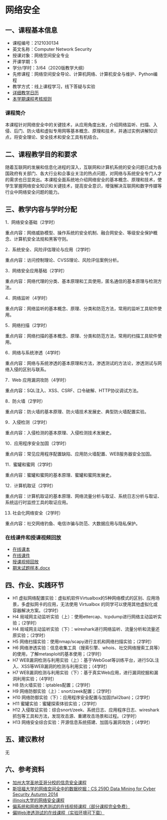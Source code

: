 # 网络安全

## 一、课程基本信息

* 课程编号：2121030134
* 英文名称：Computer Network Security
* 授课对象：网络空间安全专业
* 开课学期：5
* 学分/学时：3/64（2020版教学大纲）
* 先修课程：网络空间安全导论、计算机网络、计算机安全与维护、Python编程
* 教学方式：线上课程学习，线下答疑与实验
* [详细教学日历](calendar.md)
* [本学期课程考核规则](homework.md)

### 课程简介

本课程针对网络安全中的关键技术，从应用角度出发，介绍网络监听、扫描、入侵、后门、防火墙和虚拟专用网等基本概念、原理和技术，并通过实例讲解知识点，将安全理论、安全技术和安全工具有机结合。

## 二、课程教学目的和要求

随着互联网的发展和信息化进程的深入，互联网和计算机系统的安全问题已成为各国政府有关部门、各大行业和企事业关注的热点问题，对网络与系统安全专门人才的需求也日显突出。本课程全面系统地介绍网络安全的基本概念、原理和技术，使学生掌握网络安全知识和关键技术，提高安全意识，增强解决互联网和数字传媒等行业中网络安全问题的能力。

## 三、教学内容与学时分配

1．网络安全基础（2学时）

重点内容：网络威胁模型、操作系统的安全机制、融合网安全、等级安全保护概念、计算机安全法规和黑客守则。

2．系统安全、风险评估理论与应用（2学时）

重点内容：访问控制理论、CVSS理论、风险评估案例分析。

3．网络安全应用基础（2学时）

重点内容：网络代理的分类、基本原理和工具使用，匿名通信的基本原理与检测方法。

4．网络监听（4学时）

重点内容：网络监听的基本概念、原理、分类和防范方法，常用的监听工具软件使用。

5．网络扫描（2学时）

重点内容：网络扫描的基本概念、原理、分类和防范方法，常用的扫描工具软件使用。

6．网络与系统渗透（4学时）

重点内容：网络与系统渗透的基本原理和方法，渗透测试的方法论，渗透测试与网络入侵的区别与联系。

7．Web 应用漏洞攻防（4学时）

重点内容：SQL注入、XSS、CSRF、口令破解、HTTP协议调试方法。

8．防火墙（2学时）

重点内容：防火墙的基本原理、防火墙技术发展史、典型防火墙配置实验。 

9．入侵检测（2学时）

重点内容：入侵检测的基本原理、入侵检测技术发展史。

10．应用程序安全加固（2学时）

重点内容：常见应用程序配置缺陷、应用防火墙配置、WEB服务器安全加固。

11．蜜罐和蜜网（2学时）

重点内容：蜜罐和蜜网的基本原理、蜜罐和蜜网发展史。

12．计算机取证（2学时）

重点内容：计算机取证的基本原理、网络流量分析与取证、系统日志分析与取证、系统运行时监控工具的取证应用。

13. 社会化网络安全（2学时）

重点内容：社交网络钓鱼、电信诈骗与防范、大数据应用与隐私保护。

### 在线课件和授课视频回放

- [在线课本](https://c4pr1c3.github.io/cuc-ns/) 
- [在线课件](https://c4pr1c3.github.io/cuc-ns-ppt/) 
- [授课视频回放](https://www.bilibili.com/video/BV1CL41147vX/)
- [期末试题样本.docx](../../courses/Token.docx)

## 四、作业、实践环节

- H1  虚拟网络配置实验：虚拟机软件Virtualbox的5种网络模式的区别、应用场景，多虚拟网卡的应用，无法使用 Virtualbox 的同学可以使用其他虚拟化或容器解决方案。（2学时）
- H4  局域网主动监听实验（上）：使用ettercap、tcpdump进行网络主动监听实验；（2学时）
- H4  局域网主动监听实验（下）：wireshark进行网络监听、流量分析和流量还原实验；（2学时）
- H5  网络扫描实验：使用nmap/scapy进行主机和网络扫描实验；（2学时）
- H6  网络渗透实验：信息收集工具（搜索引擎、whois、社交网络搜索工具等）的使用，了解metasploit的基本使用；（2学时）
- H7  WEB漏洞检测与利用实验（上）：基于WebGoat等训练平台，进行SQL注入、XSS等WEB漏洞的检测与利用实验；（4学时）
- H7  WEB漏洞检测与利用实验（下）：基于真实Web应用，进行漏洞挖掘和漏洞利用实验；（4学时）
- H8  防火墙实验：iptables配置；（2学时）
- H9  网络防御实验（上）：snort/zeek配置；（2学时）
- H10 网络防御实验（下）：应用程序安全配置与加固(fail2ban)；（2学时）
- H11 蜜罐实验：蜜罐探索体验实验；（2学时）
- H12 入侵取证实验：综合snort/zeek、系统日志、应用程序日志、wireshark抓包等工具和方法，发现攻击源、重建攻击场景和过程。（2学时）
- H13 网络安全综合实验：开源信息系统搭建、加固与漏洞攻防；（4学时）

## 五、建议教材

无

## 六、参考资料

* [加州大学圣地亚哥分校的信息安全课程](https://cseweb.ucsd.edu/classes/fa12/cse127-a/syllabus.html)
* [斯坦福大学的网络空间全中的数据挖掘：CS 259D Data Mining for Cyber Security Autumn 2014](http://web.stanford.edu/class/cs259d/)
* [illinois大学的网络安全课程](http://caesar.web.engr.illinois.edu/courses/CS598.S13/syllabus.html)
* [偏系统和网络渗透测试的在线视频课程（部分课程完全免费）](http://www.pentesteracademy.com/)
* [偏Web渗透测试的在线课程（实验环境可下载）](http://pentesterlab.com/)

